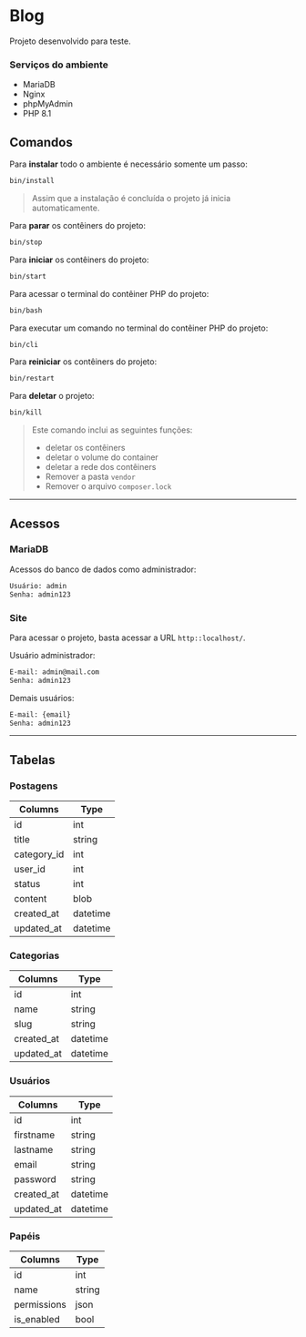 # Blog

Projeto desenvolvido para teste.

### Serviços do ambiente
- MariaDB
- Nginx
- phpMyAdmin
- PHP 8.1

## Comandos

Para **instalar** todo o ambiente é necessário somente um passo:

```sh
bin/install
```

> Assim que a instalação é concluída o projeto já inicia automaticamente.

Para **parar** os contêiners do projeto:

```sh
bin/stop
```

Para **iniciar** os contêiners do projeto:

```sh
bin/start
```

Para acessar o terminal do contêiner PHP do projeto:

```sh
bin/bash
```

Para executar um comando no terminal do contêiner PHP do projeto:

```sh
bin/cli
```

Para **reiniciar** os contêiners do projeto:

```sh
bin/restart
```

Para **deletar** o projeto:

```sh
bin/kill
```

> Este comando inclui as seguintes funções:
> - deletar os contêiners
> - deletar o volume do container
> - deletar a rede dos contêiners
> - Remover a pasta `vendor`
> - Remover o arquivo `composer.lock`

---

## Acessos

### MariaDB

Acessos do banco de dados como administrador:

```txt
Usuário: admin
Senha: admin123
```

### Site

Para acessar o projeto, basta acessar a URL `http::localhost/`.

Usuário administrador:

```txt
E-mail: admin@mail.com
Senha: admin123
```

Demais usuários:

```txt
E-mail: {email}
Senha: admin123
```

---

## Tabelas

### Postagens

| Columns     | Type     |
|-------------|----------|
| id          | int      |
| title       | string   |
| category_id | int      |
| user_id     | int      |
| status      | int      |
| content     | blob     |
| created_at  | datetime |
| updated_at  | datetime |

### Categorias

| Columns     | Type     |
|-------------|----------|
| id          | int      |
| name        | string   |
| slug        | string   |
| created_at  | datetime |
| updated_at  | datetime |

### Usuários

| Columns      | Type     |
|--------------|----------|
| id           | int      |
| firstname    | string   |
| lastname     | string   |
| email        | string   |
| password     | string   |
| created_at   | datetime |
| updated_at   | datetime |

### Papéis

| Columns     | Type     |
|-------------|----------|
| id          | int      |
| name        | string   |
| permissions | json     |
| is_enabled  | bool     |